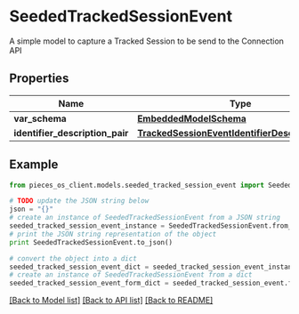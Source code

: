 # SeededTrackedSessionEvent

A simple model to capture a Tracked Session to be send to the Connection API

## Properties
Name | Type | Description | Notes
------------ | ------------- | ------------- | -------------
**var_schema** | [**EmbeddedModelSchema**](EmbeddedModelSchema.md) |  | [optional] 
**identifier_description_pair** | [**TrackedSessionEventIdentifierDescriptionPairs**](TrackedSessionEventIdentifierDescriptionPairs.md) |  | 

## Example

```python
from pieces_os_client.models.seeded_tracked_session_event import SeededTrackedSessionEvent

# TODO update the JSON string below
json = "{}"
# create an instance of SeededTrackedSessionEvent from a JSON string
seeded_tracked_session_event_instance = SeededTrackedSessionEvent.from_json(json)
# print the JSON string representation of the object
print SeededTrackedSessionEvent.to_json()

# convert the object into a dict
seeded_tracked_session_event_dict = seeded_tracked_session_event_instance.to_dict()
# create an instance of SeededTrackedSessionEvent from a dict
seeded_tracked_session_event_form_dict = seeded_tracked_session_event.from_dict(seeded_tracked_session_event_dict)
```
[[Back to Model list]](../README.md#documentation-for-models) [[Back to API list]](../README.md#documentation-for-api-endpoints) [[Back to README]](../README.md)


